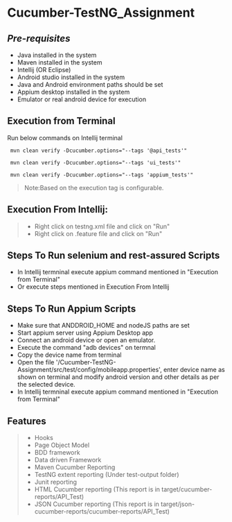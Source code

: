 # Cucumber-TestNG_Assignment 
## _Pre-requisites_

- Java installed in the system
- Maven installed in the system
- Intellij (OR Eclipse)
- Android studio installed in the system
- Java and Android environment paths should be set
- Appium desktop installed in the system
- Emulator or real android device for execution


## Execution from Terminal
Run below commands on Intellij terminal
```
 mvn clean verify -Dcucumber.options="--tags '@api_tests'"
```
```
 mvn clean verify -Dcucumber.options="--tags 'ui_tests'"
``` 
```
 mvn clean verify -Dcucumber.options="--tags 'appium_tests'"
``` 
>Note:Based on the execution tag is configurable.

## Execution From Intellij:
> - Right click on testng.xml file and click on "Run"
> - Right click on .feature file and click on "Run"  

## Steps To Run selenium and rest-assured Scripts
- In Intellij termninal execute appium command mentioned in "Execution from Terminal"
- Or execute steps mentioned in Execution From Intellij

## Steps To Run Appium Scripts
- Make sure that ANDDROID_HOME and nodeJS paths are set
- Start appium server using Appium Desktop app
-  Connect an android device or open an emulator.
-  Execute the command "adb devices" on termnal
-  Copy the device name from terminal
-  Open the file '/Cucumber-TestNG-Assignment/src/test/config/mobileapp.properties', enter device name as shown on terminal and modify android version and other details as per the selected device.
-  In Intellij termninal execute appium command mentioned in "Execution from Terminal"

## Features
> - Hooks
> - Page Object Model
> - BDD framework
> - Data driven Framework
> - Maven Cucumber Reporting
> - TestNG extent reporting (Under test-output folder)
> - Junit reporting 
> - HTML  Cucumber reporting (This report is in target/cucumber-reports/API_Test)
> - JSON Cucumber reporting (This report is in target/json-cucumber-reports/cucumber-reports/API_Test)


